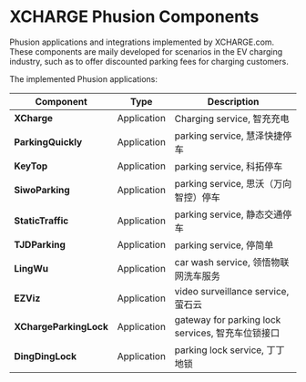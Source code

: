 # XCHARGE Phusion Components
Phusion applications and integrations implemented by XCHARGE.com. These components are maily developed for scenarios in the EV charging industry, such as to offer discounted parking fees for charging customers.

The implemented Phusion applications:

| Component | Type | Description |
|-----------|------|-------------|
| **XCharge** | Application | Charging service, 智充充电 |
| **ParkingQuickly** | Application | parking service, 慧泽快捷停车 |
| **KeyTop** | Application | parking service, 科拓停车 |
| **SiwoParking** | Application | parking service, 思沃（万向智控）停车 |
| **StaticTraffic** | Application | parking service, 静态交通停车 |
| **TJDParking** | Application | parking service, 停简单 |
| **LingWu** | Application | car wash service, 领悟物联网洗车服务 |
| **EZViz** | Application | video surveillance service, 萤石云 |
| **XChargeParkingLock** | Application | gateway for parking lock services, 智充车位锁接口 |
| **DingDingLock** | Application | parking lock service, 丁丁地锁 |

